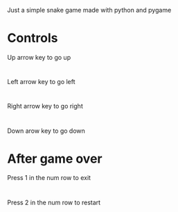 Just a simple snake game made with python and pygame

# Controls
Up arrow key to go up
#
Left arrow key to go left
#
Right arrow key to go right
#
Down arow key to go down

# After game over
Press 1 in the num row to exit
#
Press 2 in the num row to restart
